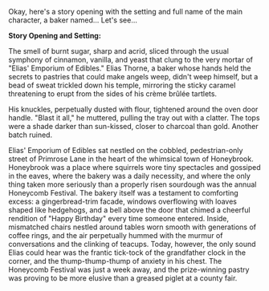 Okay, here's a story opening with the setting and full name of the main character, a baker named... Let's see...

**Story Opening and Setting:**

The smell of burnt sugar, sharp and acrid, sliced through the usual symphony of cinnamon, vanilla, and yeast that clung to the very mortar of "Elias' Emporium of Edibles." Elias Thorne, a baker whose hands held the secrets to pastries that could make angels weep, didn't weep himself, but a bead of sweat trickled down his temple, mirroring the sticky caramel threatening to erupt from the sides of his crème brûlée tartlets.

His knuckles, perpetually dusted with flour, tightened around the oven door handle. "Blast it all," he muttered, pulling the tray out with a clatter. The tops were a shade darker than sun-kissed, closer to charcoal than gold. Another batch ruined.

Elias' Emporium of Edibles sat nestled on the cobbled, pedestrian-only street of Primrose Lane in the heart of the whimsical town of Honeybrook. Honeybrook was a place where squirrels wore tiny spectacles and gossiped in the eaves, where the bakery was a daily necessity, and where the only thing taken more seriously than a properly risen sourdough was the annual Honeycomb Festival. The bakery itself was a testament to comforting excess: a gingerbread-trim facade, windows overflowing with loaves shaped like hedgehogs, and a bell above the door that chimed a cheerful rendition of "Happy Birthday" every time someone entered. Inside, mismatched chairs nestled around tables worn smooth with generations of coffee rings, and the air perpetually hummed with the murmur of conversations and the clinking of teacups. Today, however, the only sound Elias could hear was the frantic tick-tock of the grandfather clock in the corner, and the thump-thump-thump of anxiety in his chest. The Honeycomb Festival was just a week away, and the prize-winning pastry was proving to be more elusive than a greased piglet at a county fair.
